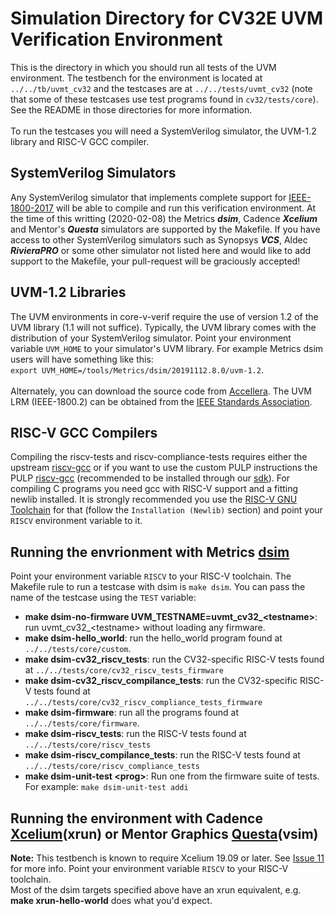 Simulation Directory for CV32E UVM Verification Environment
==================================
This is the directory in which you should run all tests of the UVM environment.
The testbench for the environment is located at `../../tb/uvmt_cv32` and the
testcases are at `../../tests/uvmt_cv32` (note that some of these testcases use test programs found in
`cv32/tests/core`).  See the README in those directories for more information.
<br><br>
To run the testcases you will need a SystemVerilog simulator, the UVM-1.2 library and RISC-V GCC compiler.

SystemVerilog Simulators
----------------------------------
Any SystemVerilog simulator that implements complete support for [IEEE-1800-2017](https://ieeexplore.ieee.org/document/8299595)
will be able to compile and run this verification environment. At the time of this writting
(2020-02-08) the Metrics **_dsim_**, Cadence **_Xcelium_** and Mentor's **_Questa_** simulators are supported by the Makefile. 
If you have access to other SystemVerilog simulators such as Synopsys **_VCS_**, Aldec **_RivieraPRO_** or some other simulator
not listed here and would like to add support to the Makefile, your pull-request will be graciously accepted!

UVM-1.2 Libraries
-------------
The UVM environments in core-v-verif require the use of version 1.2 of the UVM library (1.1 will not suffice). Typically,
the UVM library comes with the distribution of your SystemVerilog simulator.  Point your environment
variable `UVM_HOME` to your simulator's UVM library. For example Metrics dsim users will have something
like this:<br>`export UVM_HOME=/tools/Metrics/dsim/20191112.8.0/uvm-1.2`.
<br><br>
Alternately, you can download the source code from
[Accellera](https://www.accellera.org/downloads/standards/uvm).  The UVM LRM (IEEE-1800.2) can be obtained
from the [IEEE Standards Association](https://standards.ieee.org/).

RISC-V GCC Compilers
--------------------
Compiling the riscv-tests and riscv-compliance-tests requires either the upstream
[riscv-gcc](https://github.com/riscv/riscv-gcc) or if you want to use the custom
PULP instructions the PULP
[riscv-gcc](https://github.com/pulp-platform/pulp-riscv-gcc) (recommended to be
installed through our [sdk](https://github.com/pulp-platform/pulp-sdk)).
For compiling C programs you need gcc with RISC-V support and a fitting newlib installed.
It is strongly recommended you use the [RISC-V GNU
Toolchain](https://github.com/riscv/riscv-gnu-toolchain) for that (follow the
`Installation (Newlib)` section) and point your `RISCV` environment variable to it.

Running the envrionment with Metrics [dsim](https://metrics.ca)
----------------------
Point your environment variable `RISCV` to your RISC-V toolchain. The Makefile rule to run a testcase
with dsim is `make dsim`.  You can pass the name of the testcase using the `TEST` variable:
* **make dsim-no-firmware UVM_TESTNAME=uvmt_cv32_\<testname\>**: run uvmt_cv32_\<testname\> without loading any firmware.
* **make dsim-hello_world**: run the hello_world program found at `../../tests/core/custom`.
* **make dsim-cv32_riscv_tests**: run the CV32-specific RISC-V tests found at `../../tests/core/cv32_riscv_tests_firmware`
* **make dsim-cv32_riscv_compilance_tests**: run the CV32-specific RISC-V tests found at `../../tests/core/cv32_riscv_compliance_tests_firmware`
* **make dsim-firmware**: run all the programs found at `../../tests/core/firmware`.
* **make dsim-riscv_tests**: run the RISC-V tests found at `../../tests/core/riscv_tests`
* **make dsim-riscv_compilance_tests**: run the RISC-V tests found at `../../tests/core/riscv_compliance_tests`
* **make dsim-unit-test \<prog\>**: Run one <prog> from the firmware suite of tests.  For example: `make dsim-unit-test addi`

Running the environment with Cadence [Xcelium](https://www.cadence.com/en_US/home/tools/system-design-and-verification/simulation-and-testbench-verification/xcelium-parallel-simulator.html)(xrun) or Mentor Graphics [Questa](https://www.mentor.com/products/fv/questa/)(vsim)
----------------------
**Note:** This testbench is known to require Xcelium 19.09 or later.  See [Issue 11](https://github.com/openhwgroup/core-v-verif/issues/11) for more info.
Point your environment variable `RISCV` to your RISC-V toolchain.<br>
Most of the dsim targets specified above have an xrun equivalent, e.g. **make xrun-hello-world** does what you'd expect.


